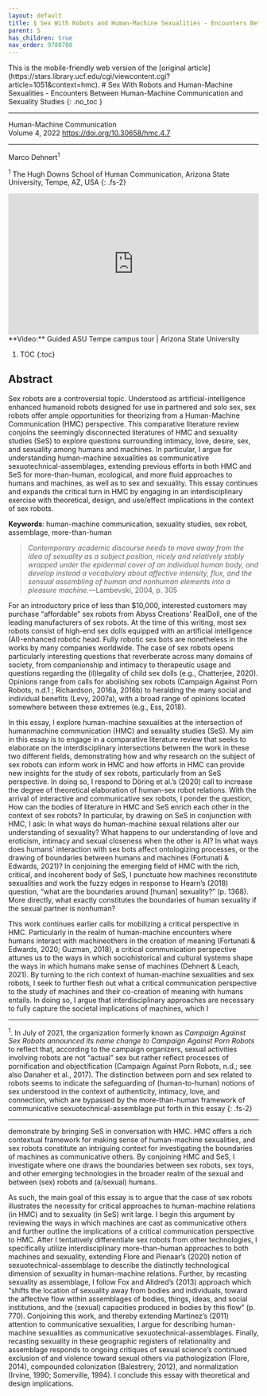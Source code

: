 ```yaml
---
layout: default
title: § Sex With Robots and Human-Machine Sexualities - Encounters Between Human-Machine Communication and Sexuality Studies 
parent: S
has_children: true
nav_order: 9780700
---
```

<style>
.dont-break-out {
  /* These are technically the same, but use both */
  overflow-wrap: break-word;
  word-wrap: break-word;

     -ms-word-break: break-all;
  /* This is the dangerous one in WebKit, as it breaks things wherever */
  word-break: break-all;
  /* Instead use this non-standard one: */
  word-break: break-word;
}

.youtube-container {
    position: relative;
    width: 100%;
    height: 0;
    padding-bottom: 56.25%;
}
.youtube-video {
    position: absolute;
    top: 0;
    left: 0;
    width: 100%;
    height: 100%;
}

</style>

<div class="dont-break-out" markdown="1">
This is the mobile-friendly web version of the [original article](https://stars.library.ucf.edu/cgi/viewcontent.cgi?article=1051&context=hmc).
# Sex With Robots and Human-Machine Sexualities - Encounters Between Human-Machine Communication and Sexuality Studies
{: .no_toc }

***

Human-Machine Communication  
Volume 4, 2022 https://doi.org/10.30658/hmc.4.7

***

Marco Dehnert<sup>1</sup>

<sup>1</sup> The Hugh Downs School of Human Communication, Arizona State University, Tempe, AZ, USA
{: .fs-2}

<div class="youtube-container">
<iframe width="100%" src="https://www.youtube.com/embed/x0HeJsIFXGU" title="YouTube video player" frameborder="0" allow="accelerometer; autoplay; clipboard-write; encrypted-media; gyroscope; picture-in-picture" allowfullscreen class="youtube-video"></iframe>
</div>
**Video:** Guided ASU Tempe campus tour | Arizona State University 

1. TOC
{:toc}

## Abstract
Sex robots are a controversial topic. Understood as artificial-intelligence enhanced humanoid robots designed for use in partnered and solo sex, sex robots offer ample opportunities for theorizing from a Human-Machine Communication (HMC) perspective. This comparative literature review conjoins the seemingly disconnected literatures of HMC and sexuality studies (SeS) to explore questions surrounding intimacy, love, desire, sex, and sexuality among humans and machines. In particular, I argue for understanding human-machine sexualities as communicative sexuotechnical-assemblages, extending previous efforts in both HMC and SeS for more-than-human, ecological, and more fluid approaches to humans and machines, as well as to sex and sexuality. This essay continues and expands the critical turn in HMC by engaging in an interdisciplinary exercise with theoretical, design, and use/effect implications in the context of sex robots.

**Keywords**: human-machine communication, sexuality studies, sex robot, assemblage, more-than-human

> *Contemporary academic discourse needs to move away from the idea of sexuality as a subject position, nicely and relatively stably wrapped under the epidermal cover of an individual human body, and develop instead a vocabulary about affective intensity, flux, and the sensual assembling of human and nonhuman elements into a pleasure machine.*—Lambevski, 2004, p. 305

For an introductory price of less than $10,000, interested customers may purchase “affordable” sex robots from Abyss Creations’ RealDoll, one of the leading manufacturers of sex robots. At the time of this writing, most sex robots consist of high-end sex dolls equipped with an artificial intelligence (AI)-enhanced robotic head. Fully robotic sex bots are nonetheless in the works by many companies worldwide. The case of sex robots opens particularly interesting questions that reverberate across many domains of society, from companionship and intimacy to therapeutic usage and questions regarding the (il)legality of child sex dolls (e.g., Chatterjee, 2020). Opinions range from calls for abolishing sex robots (Campaign Against Porn Robots, n.d.1 ; Richardson, 2016a, 2016b) to heralding the many social and individual benefits (Levy, 2007a), with a broad range of opinions located somewhere between these extremes (e.g., Ess, 2018).

In this essay, I explore human-machine sexualities at the intersection of humanmachine communication (HMC) and sexuality studies (SeS). My aim in this essay is to engage in a comparative literature review that seeks to elaborate on the interdisciplinary intersections between the work in these two different fields, demonstrating how and why research on the subject of sex robots can inform work in HMC and how efforts in HMC can provide new insights for the study of sex robots, particularly from an SeS perspective. In doing so, I respond to Döring et al.’s (2020) call to increase the degree of theoretical elaboration of human-sex robot relations. With the arrival of interactive and communicative sex robots, I ponder the question, How can the bodies of literature in HMC and SeS enrich each other in the context of sex robots? In particular, by drawing on SeS in conjunction with HMC, I ask: In what ways do human-machine sexual relations alter our understanding of sexuality? What happens to our understanding of love and eroticism, intimacy and sexual closeness when the other is AI? In what ways does humans’ interaction with sex bots affect ontologizing processes, or the drawing of boundaries between humans and machines (Fortunati & Edwards, 2021)? In conjoining the emerging field of HMC with the rich, critical, and incoherent body of SeS, I punctuate how machines reconstitute sexualities and work the fuzzy edges in response to Hearn’s (2018) question, “what are the boundaries around [human] sexuality?” (p. 1368). More directly, what exactly constitutes the boundaries of human sexuality if the sexual partner is nonhuman?

This work continues earlier calls for mobilizing a critical perspective in HMC. Particularly in the realm of human-machine encounters where humans interact with machineothers in the creation of meaning (Fortunati & Edwards, 2020; Guzman, 2018), a critical communication perspective attunes us to the ways in which sociohistorical and cultural systems shape the ways in which humans make sense of machines (Dehnert & Leach, 2021). By turning to the rich context of human-machine sexualities and sex robots, I seek to further flesh out what a critical communication perspective to the study of machines and their co-creation of meaning with humans entails. In doing so, I argue that interdisciplinary approaches are necessary to fully capture the societal implications of machines, which I

***
<sup>1</sup>. In July of 2021, the organization formerly known as *Campaign Against Sex Robots announced its name change to Campaign Against Porn Robots* to reflect that, according to the campaign organizers, sexual activities involving robots are not “actual” sex but rather reflect processes of pornification and objectification (Campaign Against Porn Robots, n.d.; see also Danaher et al., 2017). The distinction between porn and sex related to robots seems to indicate the safeguarding of (human-to-human) notions of sex understood in the context of authenticity, intimacy, love, and connection, which are bypassed by the more-than-human framework of communicative sexuotechnical-assemblage put forth in this essay
{: .fs-2}
***

demonstrate by bringing SeS in conversation with HMC. HMC offers a rich contextual framework for making sense of human-machine sexualities, and sex robots constitute an intriguing context for investigating the boundaries of machines as communicative others. By conjoining HMC and SeS, I investigate where one draws the boundaries between sex robots, sex toys, and other emerging technologies in the broader realm of the sexual and between (sex) robots and (a/sexual) humans.

As such, the main goal of this essay is to argue that the case of sex robots illustrates the necessity for critical approaches to human-machine relations (in HMC) and to sexuality (in SeS) writ large. I begin this argument by reviewing the ways in which machines are cast as communicative others and further outline the implications of a critical communication perspective to HMC. After I tentatively differentiate sex robots from other technologies, I specifically utilize interdisciplinary more-than-human approaches to both machines and sexuality, extending Flore and Pienaar’s (2020) notion of sexuotechnical-assemblage to describe the distinctly technological dimension of sexuality in human-machine relations. Further, by recasting sexuality as assemblage, I follow Fox and Alldred’s (2013) approach which “shifts the location of sexuality away from bodies and individuals, toward the affective flow within assemblages of bodies, things, ideas, and social institutions, and the (sexual) capacities produced in bodies by this flow” (p. 770). Conjoining this work, and thereby extending Martinez’s (2011) attention to communicative sexualities, I argue for describing human-machine sexualities as communicative sexuotechnical-assemblages. Finally, recasting sexuality in these geographic registers of relationality and assemblage responds to ongoing critiques of sexual science’s continued exclusion of and violence toward sexual others via pathologization (Flore, 2014), compounded colonization (Balestrery, 2012), and normalization (Irvine, 1990; Somerville, 1994). I conclude this essay with theoretical and design implications.

</div>
